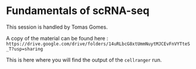 # Fundamentals of scRNA-seq

This session is handled by Tomas Gomes.

A copy of the material can be found here :
`https://drive.google.com/drive/folders/14uRLbcG8xtUmmNuytMJCEvFnVYTteS_T?usp=sharing`

This is here where you will find the output of the `cellranger` run.
